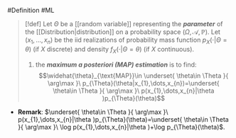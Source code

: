 #Definition #ML 

> [!def]
> Let $\Theta$ be a [[random variable]] representing the ***parameter*** of the [[Distribution|distribution]] on a probability space $(\Omega,\mathcal{A},\mathbb{P})$. Let $(x_{1},\dots,x_{n})$ be the iid realizations of probability mass function $p_{X}(\cdot|\Theta=\theta)$ (if $X$ discrete) and density $f_{X}(\cdot|\Theta=\theta)$ (if $X$ continuous). 
> 
> 1. the ***maximum a posteriori (MAP) estimation*** is to find: $$\widehat{\theta}_{\text{MAP}}\in \underset{ \theta\in \Theta }{ \arg\max }\ p_{\Theta}(\theta|x_{1},\dots,x_{n})=\underset{ \theta\in \Theta }{ \arg\max }\ p(x_{1},\dots,x_{n}|\theta )p_{\Theta}(\theta)$$

- **Remark**: $\underset{ \theta\in \Theta }{ \arg\max }\ p(x_{1},\dots,x_{n}|\theta )p_{\Theta}(\theta)=\underset{ \theta\in \Theta }{ \arg\max }\ \log p(x_{1},\dots,x_{n}|\theta )+\log p_{\Theta}(\theta)$.